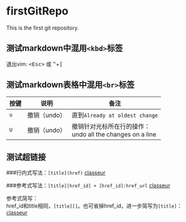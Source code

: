 # firstGitRepo
This is the first git repository.

测试markdown中混用`<kbd>`标签
---
退出vim:
<kbd>\<Esc\></kbd> 或 <kbd>^</kbd>+<kbd>[</kbd>

测试markdown表格中混用`<br>`标签
---
按键           | 说明        | 备注
--------------|-------------|--------
`u`           | 撤销（undo） | 直到`Already at oldest change`
`U`           | 撤销（undo） | 撤销针对光标所在行的操作：<br>undo all the changes on a line

测试超链接
---
###行内式写法：`[title](href)`
[classeur](http://classeur.io/)

###参考式写法：`[title][href_id] + [href_id]:href_url`
[classeur][classeur-url-id]

参考式简写：  
href_id和title相同，`[title][]`。也可省掉href_id，进一步简写为`[title]`：  
[classeur]

[classeur-url-id]:http://classeur.io/
[classeur]:http://classeur.io/
